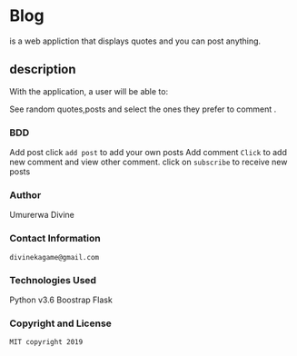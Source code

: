 # Blog
is a web appliction that displays quotes and you can post anything.
## description

With the application, a user will be able to:

See random quotes,posts and select the ones they prefer to comment .
### BDD

Add post click `add post` to add your own posts
Add comment	`Click` to add new comment and view other comment.
click on `subscribe` to receive new posts
### Author  

Umurerwa Divine
### Contact Information
```
divinekagame@gmail.com
```
### Technologies Used

Python v3.6
Boostrap
Flask

### Copyright and License
```
MIT copyright 2019 